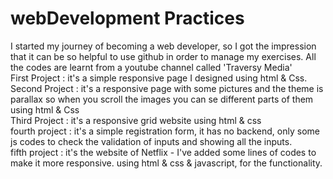 # webDevelopment Practices
I started my journey of becoming a web developer, so I got  the impression that it can be so helpful to use github in order to manage my exercises. All the codes are learnt from a youtube channel called 'Traversy Media'
<br/>
First Project : it's a simple responsive page I designed using html & Css.
<br/>
Second Project : it's a responsive page with some pictures and the theme is parallax so when you scroll the images you can se different parts of them using html & Css
<br/>
Third Project : it's a responsive grid website using html & css
<br/>
fourth project : it's a simple registration form, it has no backend, only some js codes to check the validation of inputs and showing all the inputs.
<br/>
fifth project : it's the website of Netflix - I've added some lines of codes to make it more responsive. using html & css & javascript, for the functionality.
